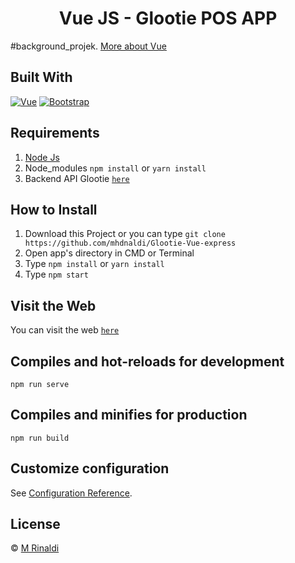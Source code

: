 <h1 align='center'>Vue JS - Glootie POS APP</h1>

#background_projek. [More about Vue](https://vuejs.org/)

## Built With

[![Vue](https://img.shields.io/badge/Vue-v2.6.11-green)](https://github.com/vuejs/vue)
[![Bootstrap](https://img.shields.io/badge/Bootstrap-v4.5.x-blue)](https://github.com/bootstrap-vue/bootstrap-vue)

## Requirements

1. <a href="https://nodejs.org/en/download/">Node Js</a>
2. Node_modules `npm install` or `yarn install`
3. Backend API Glootie [`here`](https://github.com/mhdnaldi/Glootie-backend)

## How to Install

1. Download this Project or you can type `git clone https://github.com/mhdnaldi/Glootie-Vue-express`
2. Open app's directory in CMD or Terminal
3. Type `npm install` or `yarn install`
4. Type `npm start`

## Visit the Web

You can visit the web [`here`](https://glootie.netlify.app/history)

## Compiles and hot-reloads for development

```
npm run serve
```

## Compiles and minifies for production

```
npm run build
```

## Customize configuration

See [Configuration Reference](https://cli.vuejs.org/config/).

## License

© [M Rinaldi](https://github.com/mhdnaldi/)

